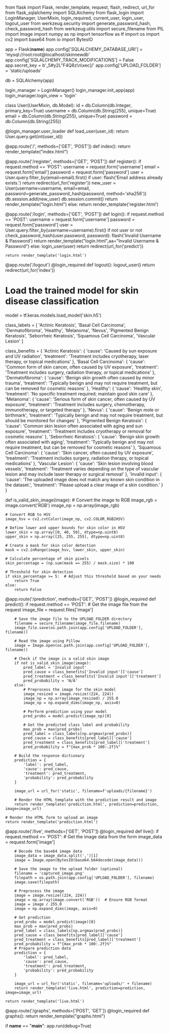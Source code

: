 from flask import Flask, render_template, request, flash, redirect, url_for
from flask_sqlalchemy import SQLAlchemy
from flask_login import LoginManager, UserMixin, login_required, current_user, login_user, logout_user
from werkzeug.security import generate_password_hash, check_password_hash
from werkzeug.utils import secure_filename
from PIL import Image
import numpy as np
import tensorflow as tf
import os
import cv2
import base64
from io import BytesIO


app = Flask(__name__)
app.config['SQLALCHEMY_DATABASE_URI'] = 'mysql://root:root@localhost/skinnewdb'
app.config['SQLALCHEMY_TRACK_MODIFICATIONS'] = False
app.secret_key = b'_5#y2L"F4Q8z\n\xec]/'
app.config['UPLOAD_FOLDER'] = 'static/uploads'

db = SQLAlchemy(app)

login_manager = LoginManager()
login_manager.init_app(app)
login_manager.login_view = 'login'

class User(UserMixin, db.Model):
    id = db.Column(db.Integer, primary_key=True)
    username = db.Column(db.String(255), unique=True)
    email = db.Column(db.String(255), unique=True)
    password = db.Column(db.String(255))

@login_manager.user_loader
def load_user(user_id):
    return User.query.get(int(user_id))

@app.route('/', methods=['GET', 'POST'])
def index():
    return render_template("index.html")

@app.route('/register', methods=['GET', 'POST'])
def register():
    if request.method == 'POST':
        username = request.form['username']
        email = request.form['email']
        password = request.form['password']
        user = User.query.filter_by(email=email).first()
        if user:
            flash('Email address already exists.')
            return redirect(url_for('register'))
        new_user = User(username=username, email=email, password=generate_password_hash(password, method='sha256'))
        db.session.add(new_user)
        db.session.commit()
        return render_template("login.html")
    else:
        return render_template('register.html')

@app.route('/login', methods=['GET', 'POST'])
def login():
    if request.method == 'POST':
        username = request.form['username']
        password = request.form['password']
        user = User.query.filter_by(username=username).first()
        if not user or not check_password_hash(user.password, password):
            flash('Invalid Username & Password')
            return render_template("login.html",aa="Invalid Username & Password")
        else:
            login_user(user)
            return redirect(url_for('predict'))
        
    return render_template('login.html')

@app.route('/logout')
@login_required
def logout():
    logout_user()
    return redirect(url_for('index'))

# Load the trained model for skin disease classification
model = tf.keras.models.load_model('skin.h5')

class_labels = [
    'Actinic Keratosis', 'Basal Cell Carcinoma', 'Dermatofibroma',
    'Healthy', 'Melanoma', 'Nevus', 'Pigmented Benign Keratosis',
    'Seborrheic Keratosis', 'Squamous Cell Carcinoma', 'Vascular Lesion'
]

class_benefits = {
    'Actinic Keratosis': {
        'cause': 'Caused by sun exposure and UV radiation',
        'treatment': 'Treatment includes cryotherapy, laser therapy, or topical medications'
    },
    'Basal Cell Carcinoma': {
        'cause': 'Common form of skin cancer, often caused by UV exposure',
        'treatment': 'Treatment includes surgery, radiation therapy, or topical medications'
    },
    'Dermatofibroma': {
        'cause': 'Benign skin growth often caused by minor trauma',
        'treatment': 'Typically benign and may not require treatment, but can be removed for cosmetic reasons'
    },
    'Healthy': {
        'cause': 'Healthy skin',
        'treatment': 'No specific treatment required; maintain good skin care'
    },
    'Melanoma': {
        'cause': 'Serious form of skin cancer, often caused by UV exposure',
        'treatment': 'Treatment includes surgery, chemotherapy, immunotherapy, or targeted therapy'
    },
    'Nevus': {
        'cause': 'Benign mole or birthmark',
        'treatment': 'Typically benign and may not require treatment, but should be monitored for changes'
    },
    'Pigmented Benign Keratosis': {
        'cause': 'Common skin lesion often associated with aging and sun exposure',
        'treatment': 'Treatment includes cryotherapy or removal for cosmetic reasons'
    },
    'Seborrheic Keratosis': {
        'cause': 'Benign skin growth often associated with aging',
        'treatment': 'Typically benign and may not require treatment, but can be removed for cosmetic reasons'
    },
    'Squamous Cell Carcinoma': {
        'cause': 'Skin cancer, often caused by UV exposure',
        'treatment': 'Treatment includes surgery, radiation therapy, or topical medications'
    },
    'Vascular Lesion': {
        'cause': 'Skin lesion involving blood vessels',
        'treatment': 'Treatment varies depending on the type of vascular lesion and may include laser therapy or surgical removal'
    },
    'Invalid input': {
        'cause': 'The uploaded image does not match any known skin condition in the dataset.',
        'treatment': 'Please upload a clear image of a skin condition.'
    }
}

def is_valid_skin_image(image):
    # Convert the image to RGB
    image_rgb = image.convert('RGB')
    image_np = np.array(image_rgb)

    # Convert RGB to HSV
    image_hsv = cv2.cvtColor(image_np, cv2.COLOR_RGB2HSV)

    # Define lower and upper bounds for skin color in HSV
    lower_skin = np.array([0, 40, 50], dtype=np.uint8)
    upper_skin = np.array([25, 255, 255], dtype=np.uint8)

    # Create a mask for skin color detection
    mask = cv2.inRange(image_hsv, lower_skin, upper_skin)

    # Calculate percentage of skin pixels
    skin_percentage = (np.sum(mask == 255) / mask.size) * 100

    # Threshold for skin detection
    if skin_percentage >= 5:  # Adjust this threshold based on your needs
        return True
    else:
        return False

@app.route('/prediction', methods=['GET', 'POST'])
@login_required
def predict():
    if request.method == 'POST':
        # Get the image file from the request
        image_file = request.files['image']

        # Save the image file to the UPLOAD_FOLDER directory
        filename = secure_filename(image_file.filename)
        image_file.save(os.path.join(app.config['UPLOAD_FOLDER'], filename))

        # Read the image using Pillow
        image = Image.open(os.path.join(app.config['UPLOAD_FOLDER'], filename))

        # Check if the image is a valid skin image
        if not is_valid_skin_image(image):
            pred_label = 'Invalid input'
            pred_cause = class_benefits['Invalid input']['cause']
            pred_treatment = class_benefits['Invalid input']['treatment']
            pred_probability = 'N/A'
        else:
            # Preprocess the image for the skin model
            image_resized = image.resize((224, 224))
            image_np = np.array(image_resized) / 255.0
            image_np = np.expand_dims(image_np, axis=0)

            # Perform prediction using your model
            pred_probs = model.predict(image_np)[0]

            # Get the predicted class label and probability
            max_prob = max(pred_probs)
            pred_label = class_labels[np.argmax(pred_probs)]
            pred_cause = class_benefits[pred_label]['cause']
            pred_treatment = class_benefits[pred_label]['treatment']
            pred_probability = f"{max_prob * 100:.2f}%"

        # Build the response dictionary
        prediction = {
            'label': pred_label,
            'cause': pred_cause,
            'treatment': pred_treatment,
            'probability': pred_probability
        }

        image_url = url_for('static', filename=f'uploads/{filename}')

        # Render the HTML template with the prediction result and image
        return render_template('prediction.html', prediction=prediction, image=image_url)

    # Render the HTML form to upload an image
    return render_template('prediction.html')

@app.route('/live', methods=['GET', 'POST'])
@login_required
def live():
    if request.method == 'POST':
        # Get the image data from the form
        image_data = request.form['image']

        # Decode the base64 image data
        image_data = image_data.split(',')[1]
        image = Image.open(BytesIO(base64.b64decode(image_data)))

        # Save the image to the upload folder (optional)
        filename = 'captured_image.png'
        filepath = os.path.join(app.config['UPLOAD_FOLDER'], filename)
        image.save(filepath)

        # Preprocess the image
        image = image.resize((224, 224))
        image = np.array(image.convert('RGB'))  # Ensure RGB format
        image = image / 255.0
        image = np.expand_dims(image, axis=0)

        # Get prediction
        pred_probs = model.predict(image)[0]
        max_prob = max(pred_probs)
        pred_label = class_labels[np.argmax(pred_probs)]
        pred_cause = class_benefits[pred_label]['cause']
        pred_treatment = class_benefits[pred_label]['treatment']
        pred_probability = f"{max_prob * 100:.2f}%"
        # Prepare prediction data
        prediction = {
            'label': pred_label,
            'cause': pred_cause,
            'treatment': pred_treatment,
            'probability': pred_probability
        }

        image_url = url_for('static', filename='uploads/' + filename)
        return render_template('live.html', prediction=prediction, image=image_url)

    return render_template('live.html')


@app.route('/graphs', methods=['POST', 'GET'])
@login_required
def graphs():
    return render_template("graphs.html")

if __name__ == "__main__":
    app.run(debug=True)
